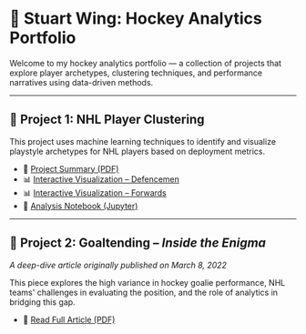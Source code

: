 # 🏒 Stuart Wing: Hockey Analytics Portfolio

Welcome to my hockey analytics portfolio — a collection of projects that explore player archetypes, clustering techniques, and performance narratives using data-driven methods.

---

## 📌 Project 1: NHL Player Clustering

This project uses machine learning techniques to identify and visualize playstyle archetypes for NHL players based on deployment metrics.

- 📄 [Project Summary (PDF)](article2.pdf)
- 📊 [Interactive Visualization – Defencemen](def_clusters_iso.html)
- 📊 [Interactive Visualization – Forwards](fwd_clusters_iso.html)
- 📓 [Analysis Notebook (Jupyter)](nhl_clusters.ipynb)

---

## 📌 Project 2: Goaltending – *Inside the Enigma*  
*A deep-dive article originally published on March 8, 2022*

This piece explores the high variance in hockey goalie performance, NHL teams' challenges in evaluating the position, and 
the role of analytics in bridging this gap. 

- 📄 [Read Full Article (PDF)](goaltending/article1.pdf)
